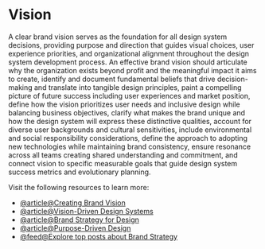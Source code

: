 # Vision

A clear brand vision serves as the foundation for all design system decisions, providing purpose and direction that guides visual choices, user experience priorities, and organizational alignment throughout the design system development process. An effective brand vision should articulate why the organization exists beyond profit and the meaningful impact it aims to create, identify and document fundamental beliefs that drive decision-making and translate into tangible design principles, paint a compelling picture of future success including user experiences and market position, define how the vision prioritizes user needs and inclusive design while balancing business objectives, clarify what makes the brand unique and how the design system will express these distinctive qualities, account for diverse user backgrounds and cultural sensitivities, include environmental and social responsibility considerations, define the approach to adopting new technologies while maintaining brand consistency, ensure resonance across all teams creating shared understanding and commitment, and connect vision to specific measurable goals that guide design system success metrics and evolutionary planning.

Visit the following resources to learn more:

- [@article@Creating Brand Vision](https://www.interaction-design.org/literature/article/branding-in-ux)
- [@article@Vision-Driven Design Systems](https://bradfrost.com/blog/post/the-design-system-ecosystem/)
- [@article@Brand Strategy for Design](https://alistapart.com/article/creating-a-brand-identity/)
- [@article@Purpose-Driven Design](https://designsystem.digital.gov/design-tokens/brand/)
- [@feed@Explore top posts about Brand Strategy](https://app.daily.dev/tags/branding?ref=roadmapsh)
